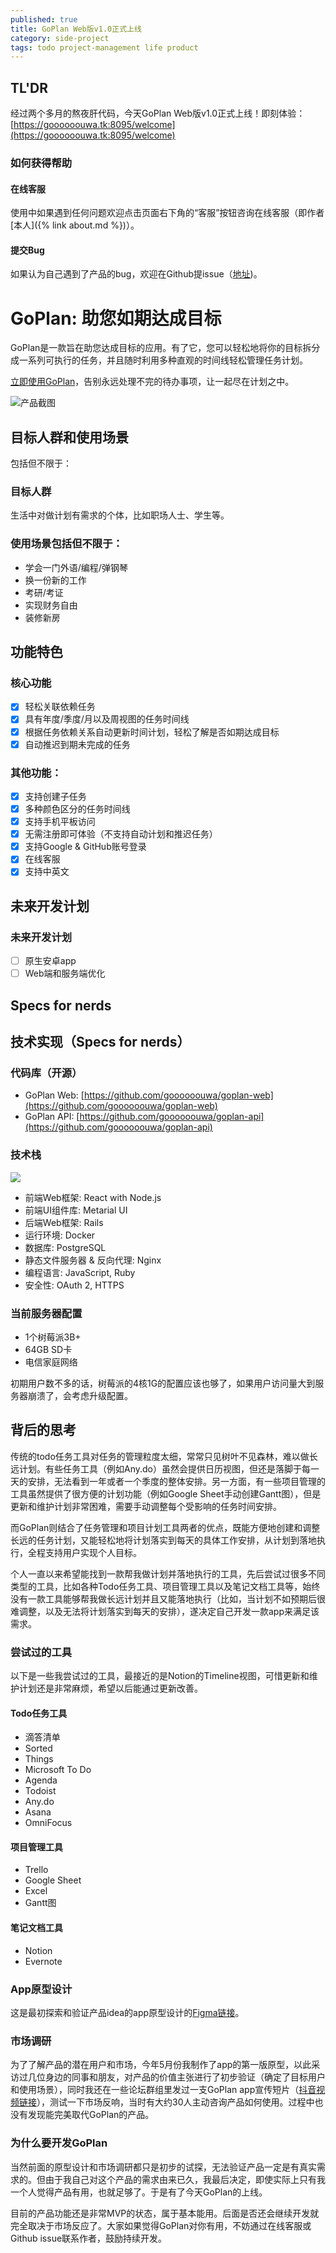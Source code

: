 ```yaml
---
published: true
title: GoPlan Web版v1.0正式上线
category: side-project
tags: todo project-management life product
---
```

## TL'DR

经过两个多月的熬夜肝代码，今天GoPlan Web版v1.0正式上线！即刻体验：[https://goooooouwa.tk:8095/welcome](https://goooooouwa.tk:8095/welcome)

### 如何获得帮助

#### 在线客服
使用中如果遇到任何问题欢迎点击页面右下角的“客服”按钮咨询在线客服（即作者[本人]({% link about.md %})）。


#### 提交Bug
如果认为自己遇到了产品的bug，欢迎在Github提issue（[地址](https://github.com/goooooouwa/goplan-web/issues))。

# GoPlan: 助您如期达成目标

GoPlan是一款旨在助您达成目标的应用。有了它，您可以轻松地将你的目标拆分成一系列可执行的任务，并且随时利用多种直观的时间线轻松管理任务计划。

[立即使用GoPlan]((https://goooooouwa.tk:8095/welcome))，告别永远处理不完的待办事项，让一起尽在计划之中。

![产品截图](https://goooooouwa.oss-cn-beijing.aliyuncs.com/img/202208090949907.png)

## 目标人群和使用场景

包括但不限于：
### 目标人群

生活中对做计划有需求的个体，比如职场人士、学生等。

### 使用场景包括但不限于：
- 学会一门外语/编程/弹钢琴
- 换一份新的工作
- 考研/考证
- 实现财务自由
- 装修新房

## 功能特色

### 核心功能

- [x]  轻松关联依赖任务
- [x]  具有年度/季度/月以及周视图的任务时间线
- [x]  根据任务依赖关系自动更新时间计划，轻松了解是否如期达成目标
- [x]  自动推迟到期未完成的任务

### 其他功能：

- [x]  支持创建子任务
- [x]  多种颜色区分的任务时间线
- [x]  支持手机平板访问
- [x]  无需注册即可体验（不支持自动计划和推迟任务）
- [x]  支持Google & GitHub账号登录
- [x]  在线客服
- [x]  支持中英文

## 未来开发计划
### 未来开发计划

- [ ] 原生安卓app
- [ ] Web端和服务端优化

## Specs for nerds
## 技术实现（Specs for nerds）

### 代码库（开源）

- GoPlan Web: [https://github.com/goooooouwa/goplan-web](https://github.com/goooooouwa/goplan-web)
- GoPlan API: [https://github.com/goooooouwa/goplan-api](https://github.com/goooooouwa/goplan-api)

### 技术栈

![](https://goooooouwa.oss-cn-beijing.aliyuncs.com/img/202208091134111.jpg)

- 前端Web框架: React with Node.js
- 前端UI组件库: Metarial UI
- 后端Web框架: Rails
- 运行环境: Docker
- 数据库: PostgreSQL
- 静态文件服务器 & 反向代理: Nginx
- 编程语言: JavaScript, Ruby
- 安全性: OAuth 2, HTTPS

### 当前服务器配置

- 1个树莓派3B+
- 64GB SD卡
- 电信家庭网络

初期用户数不多的话，树莓派的4核1G的配置应该也够了，如果用户访问量大到服务器崩溃了，会考虑升级配置。

## 背后的思考

传统的todo任务工具对任务的管理粒度太细，常常只见树叶不见森林，难以做长远计划。有些任务工具（例如Any.do）虽然会提供日历视图，但还是落脚于每一天的安排，无法看到一年或者一个季度的整体安排。另一方面，有一些项目管理的工具虽然提供了很方便的计划功能（例如Google Sheet手动创建Gantt图），但是更新和维护计划非常困难，需要手动调整每个受影响的任务时间安排。

而GoPlan则结合了任务管理和项目计划工具两者的优点，既能方便地创建和调整长远的任务计划，又能轻松地将计划落实到每天的具体工作安排，从计划到落地执行，全程支持用户实现个人目标。

个人一直以来希望能找到一款帮我做计划并落地执行的工具，先后尝试过很多不同类型的工具，比如各种Todo任务工具、项目管理工具以及笔记文档工具等，始终没有一款工具能够帮我做长远计划并且又能落地执行（比如，当计划不如预期后很难调整，以及无法将计划落实到每天的安排），遂决定自己开发一款app来满足该需求。

### 尝试过的工具

以下是一些我尝试过的工具，最接近的是Notion的Timeline视图，可惜更新和维护计划还是非常麻烦，希望以后能通过更新改善。

#### Todo任务工具
- 滴答清单
- Sorted
- Things
- Microsoft To Do
- Agenda
- Todoist
- Any.do
- Asana
- OmniFocus

#### 项目管理工具
- Trello
- Google Sheet
- Excel
- Gantt图

#### 笔记文档工具
- Notion
- Evernote

### App原型设计

这是最初探索和验证产品idea的app原型设计的[Figma链接](https://www.figma.com/proto/Fu798a22H3V7v9FX5Uwq8y/Timeline-app?node-id=107%3A1355&scaling=scale-down&page-id=28%3A178&starting-point-node-id=107%3A1355)。

### 市场调研

为了了解产品的潜在用户和市场，今年5月份我制作了app的第一版原型，以此采访过几位身边的同事和朋友，对产品的价值主张进行了初步验证（确定了目标用户和使用场景），同时我还在一些论坛群组里发过一支GoPlan app宣传短片（[抖音视频链接](https://v.douyin.com/FPp9Kvc/)），测试一下市场反响，当时有大约30人主动咨询产品如何使用。过程中也没有发现能完美取代GoPlan的产品。

### 为什么要开发GoPlan

当然前面的原型设计和市场调研都只是初步的试探，无法验证产品一定是有真实需求的。但由于我自己对这个产品的需求由来已久，我最后决定，即使实际上只有我一个人觉得产品有用，也就足够了。于是有了今天GoPlan的上线。

目前的产品功能还是非常MVP的状态，属于基本能用。后面是否还会继续开发就完全取决于市场反应了。大家如果觉得GoPlan对你有用，不妨通过在线客服或Github issue联系作者，鼓励持续开发。